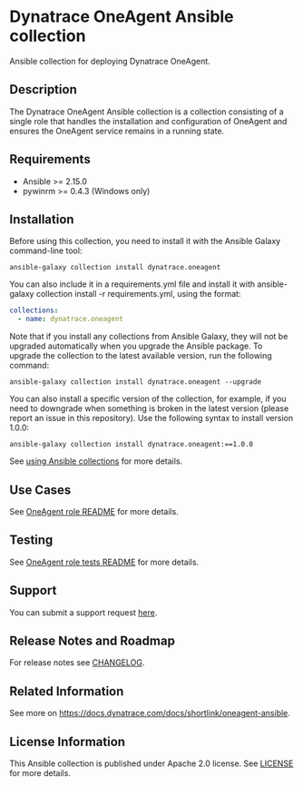 # Dynatrace OneAgent Ansible collection

Ansible collection for deploying Dynatrace OneAgent.

## Description

The Dynatrace OneAgent Ansible collection is a collection consisting of a single role that handles the installation and
configuration of OneAgent and ensures the OneAgent service remains in a running state.

## Requirements

* Ansible >= 2.15.0
* pywinrm >= 0.4.3 (Windows only)

## Installation

Before using this collection, you need to install it with the Ansible Galaxy command-line tool:

```
ansible-galaxy collection install dynatrace.oneagent
```

You can also include it in a requirements.yml file and install it with ansible-galaxy collection install -r
requirements.yml, using the format:

```yaml
collections:
  - name: dynatrace.oneagent
```

Note that if you install any collections from Ansible Galaxy, they will not be upgraded automatically when you upgrade
the Ansible package.
To upgrade the collection to the latest available version, run the following command:

```
ansible-galaxy collection install dynatrace.oneagent --upgrade
```

You can also install a specific version of the collection, for example, if you need to downgrade when something is
broken in the latest version (please report an issue in this repository). Use the following syntax to install version
1.0.0:

```
ansible-galaxy collection install dynatrace.oneagent:==1.0.0
```

See [using Ansible collections](https://docs.ansible.com/ansible/devel/user_guide/collections_using.html) for more
details.

## Use Cases

See [OneAgent role README](roles/oneagent/README.md) for more details.

## Testing

See [OneAgent role tests README](roles/oneagent/tests/README.md) for more details.

## Support

You can submit a support request [here](https://www.dynatrace.com/support/contact-support).

## Release Notes and Roadmap

For release notes see [CHANGELOG](CHANGELOG.md).

## Related Information

See more on https://docs.dynatrace.com/docs/shortlink/oneagent-ansible.

## License Information

This Ansible collection is published under Apache 2.0 license. See [LICENSE](LICENSE) for more details.
